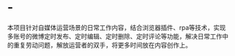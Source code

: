 # -
本项目针对自媒体运营场景的日常工作内容，结合浏览器插件、rpa等技术，实现多账号的微博定时发布、定时编辑、定时删除、定时评论等功能，解决日常工作中的重复劳动问题，解放运营者的双手，将更多时间放在内容创作上。
